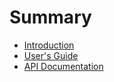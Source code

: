 # Summary

* [Introduction](README.md)
* [User's Guide](users-guide.md)
* [API Documentation](api.md)

